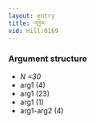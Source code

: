 ```yaml
---
layout: entry
title: འཁྱེར་
vid: Hill:0169
---
```

### Argument structure
* _N =30_
* arg1 (4)
* arg1 (23)
* arg1 (1)
* arg1-arg2 (4)
